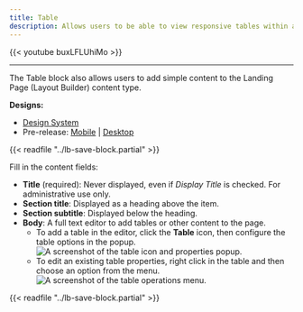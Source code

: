 ```yaml
---
title: Table
description: Allows users to be able to view responsive tables within a page.
---
```


{{< youtube buxLFLUhiMo >}}

-----

The Table block also allows users to add simple content to the Landing Page (Layout Builder) content type.

**Designs:**
- [Design System](../../../../../../assets/img/designs/lb-ui-kit/Table.jpg)
- Pre-release: [Mobile](<../../../../../../assets/img/designs/lb/Tables Mobile.png>) | [Desktop](<../../../../../../assets/img/designs/lb/Tables Desktop.png>)

{{< readfile "../lb-save-block.partial" >}}

Fill in the content fields:

- **Title** (required): Never displayed, even if _Display Title_ is checked. For administrative use only.
- **Section title**: Displayed as a heading above the item.
- **Section subtitle**: Displayed below the heading.
- **Body**: A full text editor to add tables or other content to the page. 
  - To add a table in the editor, click the **Table** icon, then configure the table options in the popup. ![A screenshot of the table icon and properties popup.](lb_table_icon.png)
  - To edit an existing table properties, right click in the table and then choose an option from the menu. ![A screenshot of the table operations menu.](lb_table_menu.png)

{{< readfile "../lb-save-block.partial" >}}